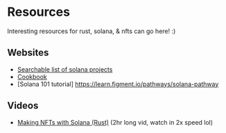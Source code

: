 # Resources
Interesting resources for rust, solana, & nfts can go here! :)

## Websites
- [Searchable list of solana projects](https://soldev.app/)
- [Cookbook](https://solanacookbook.com/)
- [Solana 101 tutorial] https://learn.figment.io/pathways/solana-pathway

## Videos
- [Making NFTs with Solana (Rust)](https://www.youtube.com/watch?v=WwLn3_RJ0QM&t=1413s) (2hr long vid, watch in 2x speed lol)
